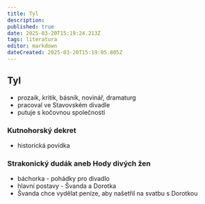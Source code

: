 ```yaml
---
title: Tyl
description: 
published: true
date: 2025-03-20T15:19:24.213Z
tags: literatura
editor: markdown
dateCreated: 2025-03-20T15:19:05.805Z
---
```


## Tyl
- prozaik, kritik, básník, novinář, dramaturg
- pracoval ve Stavovském divadle
- putuje s kočovnou společností

### Kutnohorský dekret
- historická povídka

### Strakonický dudák aneb Hody divých žen
- báchorka - pohádky pro divadlo
- hlavní postavy - Švanda a Dorotka
- Švanda chce vydělat peníze, aby našetřil na svatbu s Dorotkou